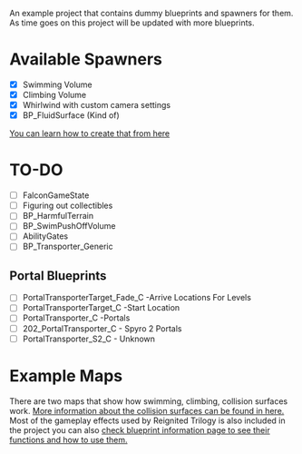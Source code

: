 An example project that contains dummy blueprints and spawners for them. As time goes on this project will be updated with more blueprints. 

# Available Spawners

- [X] Swimming Volume  
- [X] Climbing Volume  
- [X] Whirlwind with custom camera settings  
- [X] BP_FluidSurface (Kind of)

[You can learn how to create that from here](https://franklygd.github.io/Spyro-Reignited-Trilogy-Asset-Replacement/Level-Making/3-Spawning-Actors-In-Custom-Levels/)

# TO-DO

- [ ] FalconGameState  
- [ ] Figuring out collectibles  
- [ ] BP_HarmfulTerrain  
- [ ] BP_SwimPushOffVolume  
- [ ] AbilityGates  
- [ ] BP_Transporter_Generic  

## Portal Blueprints
- [ ] PortalTransporterTarget_Fade_C -Arrive Locations For Levels  
- [ ] PortalTransporterTarget_C -Start Location  
- [ ] PortalTransporter_C -Portals  
- [ ] 202_PortalTransporter_C - Spyro 2 Portals  
- [ ] PortalTransporter_S2_C - Unknown  

# Example Maps

There are two maps that show how swimming, climbing, collision surfaces work. [More information about the collision surfaces can be found in here.](https://franklygd.github.io/Spyro-Reignited-Trilogy-Asset-Replacement/Level-Making/Blueprint-Info/) 
Most of the gameplay effects used by Reignited Trilogy is also included in the project you can also [check blueprint information page to see their functions and how to use them.](https://franklygd.github.io/Spyro-Reignited-Trilogy-Asset-Replacement/Level-Making/Blueprint-Info/)
